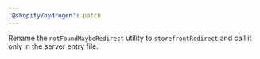 ```yaml
---
'@shopify/hydrogen': patch
---
```


Rename the `notFoundMaybeRedirect` utility to `storefrontRedirect` and call it only in the server entry file.
